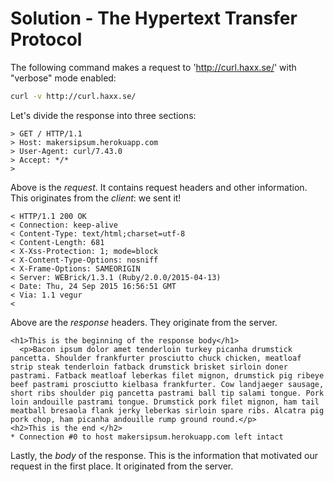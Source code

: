 # Solution - The Hypertext Transfer Protocol

The following command makes a request to 'http://curl.haxx.se/' with "verbose" mode enabled:

```sh
curl -v http://curl.haxx.se/
```

Let's divide the response into three sections:
```
> GET / HTTP/1.1
> Host: makersipsum.herokuapp.com
> User-Agent: curl/7.43.0
> Accept: */*
>
```
Above is the *request*. It contains request headers and other information. This originates from the *client*: we sent it!

```
< HTTP/1.1 200 OK
< Connection: keep-alive
< Content-Type: text/html;charset=utf-8
< Content-Length: 681
< X-Xss-Protection: 1; mode=block
< X-Content-Type-Options: nosniff
< X-Frame-Options: SAMEORIGIN
< Server: WEBrick/1.3.1 (Ruby/2.0.0/2015-04-13)
< Date: Thu, 24 Sep 2015 16:56:51 GMT
< Via: 1.1 vegur
<
```
Above are the *response* headers. They originate from the server.

```
<h1>This is the beginning of the response body</h1>
  <p>Bacon ipsum dolor amet tenderloin turkey picanha drumstick pancetta. Shoulder frankfurter prosciutto chuck chicken, meatloaf strip steak tenderloin fatback drumstick brisket sirloin doner pastrami. Fatback meatloaf leberkas filet mignon, drumstick pig ribeye beef pastrami prosciutto kielbasa frankfurter. Cow landjaeger sausage, short ribs shoulder pig pancetta pastrami ball tip salami tongue. Pork loin andouille pastrami tongue. Drumstick pork filet mignon, ham tail meatball bresaola flank jerky leberkas sirloin spare ribs. Alcatra pig pork chop, ham picanha andouille rump ground round.</p>
<h2>This is the end </h2>
* Connection #0 to host makersipsum.herokuapp.com left intact
```
Lastly, the *body* of the response. This is the information that motivated our request in the first place. It originated from the server.
